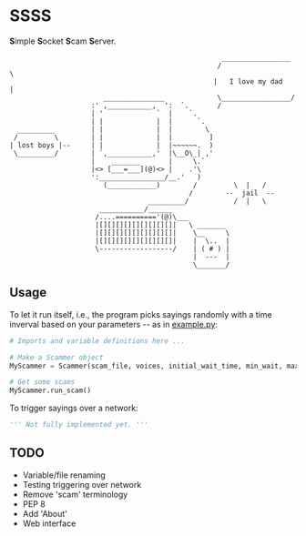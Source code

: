 SSSS
====

**S**imple **S**ocket **S**cam **S**erver.


        												_________________
													   /                  \
												      |   I love my dad   |
						   _______________             \_________________/
						:' ,___________,  ':  `.       /
						| '             `  |    `.      
						| |             |  |      `.
  	  _________	   		| |             |  |        \
	 /		   \		| |             |  |         ]
    | lost boys |--		| |             |  |~~~~~~.  )
     \_________/		| `,___________,'  |\__O\_| ,'
						|    _______       |     \.`
						|<> [___=___](@)<> |    .'\
						':________________/__.'   )
						   (____________)        /         \  |   /
						                        /        --  jail  --
						              _________/           /  |   \
						  ___________/______
						 /....=========='(@)\___
						 |[][][][][][][][][]|   \ _______
						 |[][][][][][][][][]|    \__     \
						 |[][][][][][][][][]|    |  \..  |
						 \------------------/    | ( # ) |
						                         |  ---  |
						                         \_______/

Usage
-----

To let it run itself, i.e., the program picks sayings randomly with a time inverval based on your parameters -- as in [example.py](https://github.com/p-j-m/ssss/blob/master/example.py):

```python
# Imports and variable definitions here ...

# Make a Scammer object
MyScammer = Scammer(scam_file, voices, initial_wait_time, min_wait, max_wait, repeat_count)

# Get some scams
MyScammer.run_scam()
```

To trigger sayings over a network:

```python
''' Not fully implemented yet. '''
```

TODO
----

* Variable/file renaming
* Testing triggering over network
* Remove 'scam' terminology
* PEP 8
* Add 'About'
* Web interface